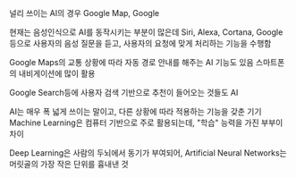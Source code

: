 널리 쓰이는 AI의 경우
Google Map, Google

현재는 음성인식으로 AI를 동작시키는 부분이 많은데
Siri, Alexa, Cortana, Google
등으로 사용자의 음성 질문을 듣고, 사용자의 요청에 맞게 처리하는 기능을 수행함

Google Maps의 교통 상황에 따라 자동 경로 안내를 해주는 AI 기능도 있음
스마트폰의 내비게이션에 많이 활용

Google Search등에 사용자 검색 기반으로 추천이 들어오는 것들도 AI

AI는 매우 폭 넓게 쓰이는 말이고, 다른 상황에 따라 적용하는 기능을 갖춘 기기
Machine Learning은
컴퓨터 기반으로 주로 활용되는데, "학습" 능력을 가진 부부이 차이

Deep Learning은
사람의 두뇌에서 동기가 부여되어, Artificial Neural Networks는 머릿골의 가장 작은 단위를 흉내낸 것
